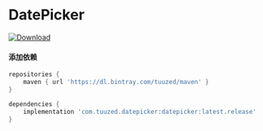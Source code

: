 # DatePicker


[ ![Download](https://api.bintray.com/packages/tuuzed/maven/com.tuuzed.datepicker%3Adatepicker/images/download.svg) ](https://bintray.com/tuuzed/maven/com.tuuzed.androidx.datepicker%3Adatepicker/_latestVersion)

#### 添加依赖

``` groovy
repositories {
    maven { url 'https://dl.bintray.com/tuuzed/maven' }
}

dependencies {
    implementation 'com.tuuzed.datepicker:datepicker:latest.release'
}
```


